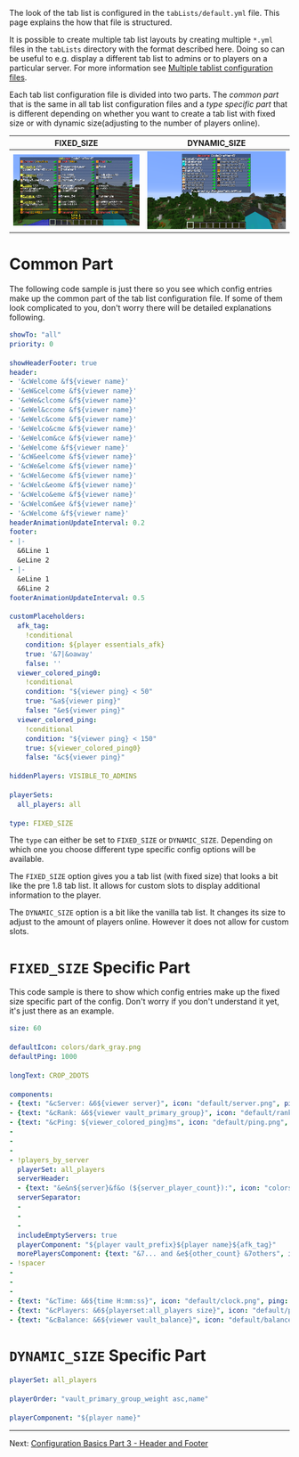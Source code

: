 The look of the tab list is configured in the `tabLists/default.yml` file. This page explains the how that file is structured.

It is possible to create multiple tab list layouts by creating multiple `*.yml` files in the `tabLists` directory with the format described here. Doing so can be useful to e.g. display a different tab list to admins or to players on a particular server. For more information see [Multiple tablist configuration files](MultipleTablists).

Each tab list configuration file is divided into two parts. The _common part_ that is the same in all tab list configuration files and a _type specific part_ that is different depending on whether you want to create a tab list with fixed size or with dynamic size(adjusting to the number of players online).

| FIXED_SIZE                     | DYNAMIC_SIZE                        |
| ------------------------------ | ----------------------------------- |
| ![](images/default-config.gif) | ![](images/dynamic-size-config.png) |

Common Part
===========

The following code sample is just there so you see which config entries make up
 the common part of the tab list configuration file. If some of them look
 complicated to you, don't worry there will be detailed explanations following.

```yaml
showTo: "all"
priority: 0

showHeaderFooter: true
header:
- '&cWelcome &f${viewer name}'
- '&eW&celcome &f${viewer name}'
- '&eWe&clcome &f${viewer name}'
- '&eWel&ccome &f${viewer name}'
- '&eWelc&come &f${viewer name}'
- '&eWelco&cme &f${viewer name}'
- '&eWelcom&ce &f${viewer name}'
- '&eWelcome &f${viewer name}'
- '&cW&eelcome &f${viewer name}'
- '&cWe&elcome &f${viewer name}'
- '&cWel&ecome &f${viewer name}'
- '&cWelc&eome &f${viewer name}'
- '&cWelco&eme &f${viewer name}'
- '&cWelcom&ee &f${viewer name}'
- '&cWelcome &f${viewer name}'
headerAnimationUpdateInterval: 0.2
footer:
- |-
  &6Line 1
  &eLine 2
- |-
  &eLine 1
  &6Line 2
footerAnimationUpdateInterval: 0.5

customPlaceholders:
  afk_tag:
    !conditional
    condition: ${player essentials_afk}
    true: '&7|&oaway'
    false: ''
  viewer_colored_ping0:
    !conditional
    condition: "${viewer ping} < 50"
    true: "&a${viewer ping}"
    false: "&e${viewer ping}"
  viewer_colored_ping:
    !conditional
    condition: "${viewer ping} < 150"
    true: ${viewer_colored_ping0}
    false: "&c${viewer ping}"

hiddenPlayers: VISIBLE_TO_ADMINS

playerSets:
  all_players: all

type: FIXED_SIZE
```


The `type` can either be set to `FIXED_SIZE` or `DYNAMIC_SIZE`. Depending on
 which one you choose different type specific config options will be available.

The `FIXED_SIZE` option gives you a tab list (with fixed size) that looks a bit like the pre 1.8 tab list. It allows
for custom slots to display additional information to the player.

The `DYNAMIC_SIZE` option is a bit like the vanilla tab list. It changes its size to adjust to the amount of players
online. However it does not allow for custom slots.


`FIXED_SIZE` Specific Part
==========================

This code sample is there to show which config entries make up the fixed size
 specific part of the config. Don't worry if you don't understand it yet, it's
 just there as an example.
 
```yaml
size: 60

defaultIcon: colors/dark_gray.png
defaultPing: 1000

longText: CROP_2DOTS

components:
- {text: "&cServer: &6${viewer server}", icon: "default/server.png", ping: 0}
- {text: "&cRank: &6${viewer vault_primary_group}", icon: "default/rank.png", ping: 0}
- {text: "&cPing: ${viewer_colored_ping}ms", icon: "default/ping.png", ping: 0}
-
-
-
- !players_by_server
  playerSet: all_players
  serverHeader:
  - {text: "&e&n${server}&f&o (${server_player_count}):", icon: "colors/yellow.png", ping: 0}
  serverSeparator:
  -
  -
  -
  includeEmptyServers: true
  playerComponent: "${player vault_prefix}${player name}${afk_tag}"
  morePlayersComponent: {text: "&7... and &e${other_count} &7others", icon: "colors/gray.png", ping: 0}
- !spacer
-
-
-
- {text: "&cTime: &6${time H:mm:ss}", icon: "default/clock.png", ping: 0}
- {text: "&cPlayers: &6${playerset:all_players size}", icon: "default/players.png", ping: 0}
- {text: "&cBalance: &6${viewer vault_balance}", icon: "default/balance.png", ping: 0}
```

`DYNAMIC_SIZE` Specific Part
============================

```yaml
playerSet: all_players

playerOrder: "vault_primary_group_weight asc,name"

playerComponent: "${player name}"
```

--------------------------------------------------------------------------------

Next: [Configuration Basics Part 3 - Header and Footer](Configuration-Basics-Part-3---Header-and-Footer)